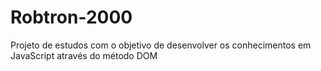 # Robtron-2000
Projeto de estudos com o objetivo de desenvolver os conhecimentos em JavaScript através do método DOM
